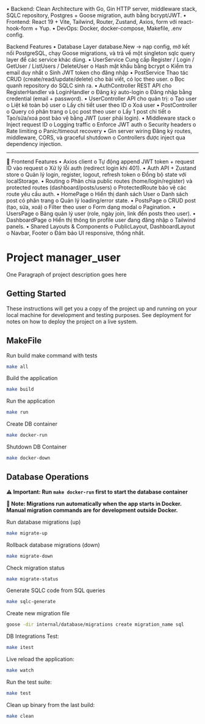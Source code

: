 •  Backend: Clean Architecture with Go, Gin HTTP server, middleware stack, SQLC repository, Postgres + Goose migration, auth bằng bcrypt/JWT.
•  Frontend: React 19 + Vite, Tailwind, Router, Zustand, Axios, form với react-hook-form + Yup.
•  DevOps: Docker, docker-compose, Makefile, .env config.

Backend Features
•	Database Layer
database.New → nạp config, mở kết nối PostgreSQL, chạy Goose migrations, và trả về một singleton sqlc query layer để các service khác dùng.
•	UserService
Cung cấp Register / Login / GetUser / ListUsers / DeleteUser
o	Hash mật khẩu bằng bcrypt
o	Kiểm tra email duy nhất
o	Sinh JWT token cho đăng nhập
•	PostService
Thao tác CRUD (create/read/update/delete) cho bài viết, có lọc theo user.
o	Bọc quanh repository do SQLC sinh ra.
•	AuthController
REST API cho RegisterHandler và LoginHandler
o	Đăng ký auto-login
o	Đăng nhập bằng credential (email + password).
•	UserController
API cho quản trị:
o	Tạo user
o	Liệt kê toàn bộ user
o	Lấy chi tiết user theo ID
o	Xoá user
•	PostController
o	Query có phân trang
o	Lọc post theo user
o	Lấy 1 post chi tiết
o	Tạo/sửa/xoá post bảo vệ bằng JWT (user phải login).
•	Middleware stack
o	Inject request ID
o	Logging traffic
o	Enforce JWT auth
o	Security headers
o	Rate limiting
o	Panic/timeout recovery
•	Gin server wiring
Đăng ký routes, middleware, CORS, và graceful shutdown
o	Controllers được inject qua dependency injection.
________________________________________
🔹 Frontend Features
•	Axios client
o	Tự động append JWT token + request ID vào request
o	Xử lý lỗi auth (redirect login khi 401).
•	Auth API + Zustand store
o	Quản lý login, register, logout, refresh token
o	Đồng bộ state với localStorage.
•	Routing
o	Phân chia public routes (home/login/register) và protected routes (dashboard/posts/users)
o	ProtectedRoute bảo vệ các route yêu cầu auth.
•	HomePage
o	Hiển thị danh sách User
o	Danh sách post có phân trang
o	Quản lý loading/error state.
•	PostsPage
o	CRUD post (tạo, sửa, xoá)
o	Filter theo user
o	Form dạng modal
o	Pagination.
•	UsersPage
o	Bảng quản lý user (role, ngày join, link đến posts theo user).
•	DashboardPage
o	Hiển thị thông tin profile user đang đăng nhập
o	Tailwind panels.
•	Shared Layouts & Components
o	PublicLayout, DashboardLayout
o	Navbar, Footer
o	Đảm bảo UI responsive, thống nhất.

# Project manager_user


One Paragraph of project description goes here

## Getting Started

These instructions will get you a copy of the project up and running on your local machine for development and testing purposes. See deployment for notes on how to deploy the project on a live system.

## MakeFile

Run build make command with tests
```bash
make all
```

Build the application
```bash
make build
```

Run the application
```bash
make run
```
Create DB container
```bash
make docker-run
```

Shutdown DB Container
```bash
make docker-down
```

## Database Operations

**⚠️ Important: Run `make docker-run` first to start the database container**

**📝 Note: Migrations run automatically when the app starts in Docker. Manual migration commands are for development outside Docker.**

Run database migrations (up)
```bash
make migrate-up
```

Rollback database migrations (down)
```bash
make migrate-down
```

Check migration status
```bash
make migrate-status
```

Generate SQLC code from SQL queries
```bash
make sqlc-generate
```

Create new migration file
```bash
goose -dir internal/database/migrations create migration_name sql
```

DB Integrations Test:
```bash
make itest
```

Live reload the application:
```bash
make watch
```

Run the test suite:
```bash
make test
```

Clean up binary from the last build:
```bash
make clean
```


 
